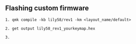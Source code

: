 ## Flashing custom firmware

`1. qmk compile -kb lily58/rev1 -km <layout_name/default>`

`2. get output lily58_rev1_yourkeymap.hex`

`3.`
